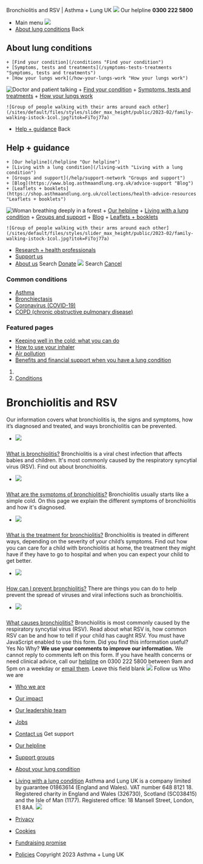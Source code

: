 
Bronchiolitis and RSV | Asthma + Lung UK
 [![](/themes/custom/asthma-lung-uk/images/aluk-logo.png)](/ "Homepage")
 Our helpline **0300 222 5800**
* Main menu
![](/wingsuit/asthma-lung-uk/images/aluk-logo.png)
* [About lung conditions](#about "About lung conditions")
 Back
 
## About lung conditions
	+ [Find your condition](/conditions "Find your condition")
	+ [Symptoms, tests and treatments](/symptoms-tests-treatments "Symptoms, tests and treatments")
	+ [How your lungs work](/how-your-lungs-work "How your lungs work")
![Doctor and patient talking](/sites/default/files/styles/slider_max_height/public/2023-02/119589.jpg?itok=IfMKqhqJ)
	+ [Find your condition](/conditions)
	+ [Symptoms, tests and treatments](/symptoms-tests-treatments)
	+ [How your lungs work](/how-your-lungs-work)
	
	
	![Group of people walking with their arms around each other](/sites/default/files/styles/slider_max_height/public/2023-02/family-walking-istock-1col.jpg?itok=FiToj77a)
* [Help + guidance](#get-support "Help + guidance")
 Back
 
## Help + guidance
	+ [Our helpline](/helpline "Our helpline")
	+ [Living with a lung condition](/living-with "Living with a lung condition")
	+ [Groups and support](/help/support-network "Groups and support")
	+ [Blog](https://www.blog.asthmaandlung.org.uk/advice-support "Blog")
	+ [Leaflets + booklets](https://shop.asthmaandlung.org.uk/collections/health-advice-resources "Leaflets + booklets")
![Woman breathing deeply in a forest](/sites/default/files/styles/slider_max_height/public/2023-02/A%2BLUK%20Generic73.jpg?itok=IY-jWei3)
	+ [Our helpline](/helpline)
	+ [Living with a lung condition](/living-with)
	+ [Groups and support](/help/support-network)
	+ [Blog](https://www.blog.asthmaandlung.org.uk/advice-support)
	+ [Leaflets + booklets](https://shop.asthmaandlung.org.uk/collections/health-advice-resources "Leaflets and booklets about lung conditions")
	
	
	![Group of people walking with their arms around each other](/sites/default/files/styles/slider_max_height/public/2023-02/family-walking-istock-1col.jpg?itok=FiToj77a)
* [Research + health professionals](/research-health-professionals "Research + health professionals")
* [Support us](/support-us "Support us")
* [About us](/about-us "About us")
Search
[Donate](https://action.asthmaandlung.org.uk/page/99720/donate/1?ea_tracking_id=General_WebsiteALUK_Header_Regular "Donate") 
 [![](/themes/custom/asthma-lung-uk/images/aluk-logo.png)](/ "Homepage")
Search
[Cancel](#)
### Common conditions
* [Asthma](/conditions/asthma)
* [Bronchiectasis](/conditions/bronchiectasis)
* [Coronavirus (COVID-19)](/conditions/coronavirus)
* [COPD (chronic obstructive pulmonary disease)](/conditions/copd-chronic-obstructive-pulmonary-disease)
### Featured pages
* [Keeping well in the cold: what you can do](/living-with/cold-weather)
* [How to use your inhaler](/living-with/inhaler-videos)
* [Air pollution](/living-with/air-pollution)
* [Benefits and financial support when you have a lung condition](/living-with/benefits)
1. 
3. [Conditions](/conditions)
# Bronchiolitis and RSV
Our information covers what bronchiolitis is, the signs and symptoms, how it’s diagnosed and treated, and ways bronchiolitis can be prevented.
* ![](/sites/default/files/styles/listing_image_mobile_x1/public/2023-03/child-in-bed-shutterstock-1col.jpg?h=1eaa9c00&itok=2CoiCUBg)
### 
 [What is bronchiolitis?](/conditions/bronchiolitis/what-is-it)
 Bronchiolitis is a viral chest infection that affects babies and children. It's most commonly caused by the respiratory syncytial virus (RSV). Find out about bronchiolitis.
* ![](/sites/default/files/styles/listing_image_mobile_x1/public/2023-03/mother-and-child-with-kitten-istock-1col.jpg?h=bcf56e12&itok=1193Af_T)
### 
 [What are the symptoms of bronchiolitis?](/conditions/bronchiolitis/symptoms)
 Bronchiolitis usually starts like a simple cold. On this page we explain the different symptoms of bronchiolitis and how it's diagnosed.
* ![](/sites/default/files/styles/listing_image_mobile_x1/public/2023-03/boy-using-a-nebuliser-at-home-shutterstock-1col.jpg?h=5fe4d917&itok=5oGk2KKk)
### 
 [What is the treatment for bronchiolitis?](/conditions/bronchiolitis/treatment)
 Bronchiolitis is treated in different ways, depending on the severity of your child’s symptoms. Find out how you can care for a child with bronchiolitis at home, the treatment they might have if they have to go to hospital and when you can expect your child to get better.
* ![](/sites/default/files/styles/listing_image_mobile_x1/public/person%20washing%20their%20hands%20with%20soap%202_0.jpg?h=6f3285a6&itok=UUj7lF8C)
### 
 [How can I prevent bronchiolitis?](/conditions/bronchiolitis/prevention)
 There are things you can do to help prevent the spread of viruses and viral infections such as bronchiolitis.
* ![](/sites/default/files/styles/listing_image_mobile_x1/public/2023-03/baby-istock-1col.jpg?h=a21f918c&itok=axmeExjd)
### 
 [What causes bronchiolitis?](/conditions/bronchiolitis/causes)
 Bronchiolitis is most commonly caused by the respiratory syncytial virus (RSV). Read about what RSV is, how common RSV can be and how to tell if your child has caught RSV.
You must have JavaScript enabled to use this form.
Did you find this information useful?
Yes
No
Why?
**We use your comments to improve our information.** We cannot reply to comments left on this form. If you have health concerns or need clinical advice, call our [helpline](/helpline) on 0300 222 5800 between 9am and 5pm on a weekday or [email them](/helpline).
Leave this field blank
 [![](/sites/default/files/2023-01/footer-logo%20%281%29.png)](/ "Homepage")
Follow us
 Who we are
 
* [Who we are](/about-us/who-we-are)
* [Our impact](/about-us/our-impact)
* [Our leadership team](/about-us/our-leadership-team)
* [Jobs](/work-us)
* [Contact us](/about-us/contact-us)
 Get support
 
* [Our helpline](/helpline)
* [Support groups](/help/support-network)
* [About your lung condition](/conditions)
* [Living with a lung condition](/living-with)
Asthma and Lung UK is a company limited by guarantee 01863614 (England and Wales). VAT number 648 8121 18.
Registered charity in England and Wales (326730), Scotland (SC038415) and the Isle of Man (1177). Registered office: 18 Mansell Street, London, E1 8AA.
[![](/sites/default/files/2023-01/reg-logo%20%281%29.png)](https://www.fundraisingregulator.org.uk)
![]()
![]()
* [Privacy](/privacy-policy)
* [Cookies](/cookies-how-we-use-them)
* [Fundraising promise](/fundraising-promise)
* [Policies](/about-us/policies)
 Copyright 2023 Asthma + Lung UK
 

